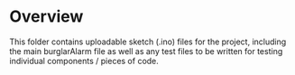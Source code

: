 # Overview
This folder contains uploadable sketch (.ino) files for the project, including the main burglarAlarm file as well as any test files to be written for testing individual components / pieces of code.